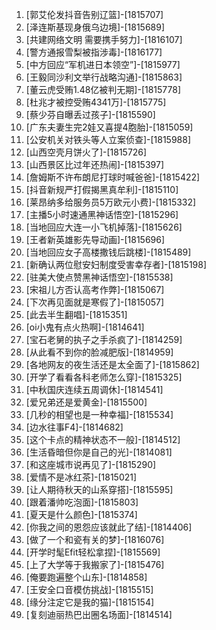 
1. [郭艾伦发抖音告别辽篮]-[1815707]
1. [泽连斯基现身俄乌边境]-[1815689]
1. [共建网络文明 需要携手努力]-[1816107]
1. [警方通报雪梨被指涉毒]-[1816177]
1. [中方回应“军机进日本领空”]-[1815977]
1. [王毅同沙利文举行战略沟通]-[1815863]
1. [董云虎受贿1.48亿被判无期]-[1815778]
1. [杜兆才被控受贿4341万]-[1815775]
1. [蔡少芬自曝丢过孩子]-[1815590]
1. [广东夫妻生完2娃又喜提4胞胎]-[1815059]
1. [公安机关对铁头等人立案侦查]-[1815988]
1. [山西空壳月饼火了]-[1815726]
1. [山西景区比过年还热闹]-[1815397]
1. [詹姆斯不许布朗尼打球时喊爸爸]-[1815422]
1. [抖音新规严打假揭黑真牟利]-[1815110]
1. [莱昂纳多给服务员5万欧元小费]-[1815332]
1. [主播5小时速通黑神话悟空]-[1815296]
1. [当地回应大连一小飞机掉落]-[1815626]
1. [王者新英雄影先导动画]-[1815696]
1. [当地回应女子高楼撒钱后跳楼]-[1815489]
1. [新确认两位慰安妇制度受害幸存者]-[1815198]
1. [驻美大使点赞黑神话悟空]-[1815538]
1. [宋祖儿方否认高考作弊]-[1815067]
1. [下次再见面就是寒假了]-[1815057]
1. [此去半生翻唱]-[1815351]
1. [oi小鬼有点火热啊]-[1814641]
1. [宝石老舅的执子之手杀疯了]-[1814259]
1. [从此看不到你的脸减肥版]-[1814959]
1. [各地网友的夜生活还是太全面了]-[1815862]
1. [开学了看看各科老师怎么穿]-[1815325]
1. [中秋国庆连续五周调休]-[1814541]
1. [爱兄弟还是爱黄金]-[1815500]
1. [几秒的相望也是一种幸福]-[1815534]
1. [边水往事F4]-[1814682]
1. [这个卡点的精神状态不一般]-[1814512]
1. [生活昏暗但你是自己的光]-[1814081]
1. [和这座城市说再见了]-[1815290]
1. [爱情不是冰红茶]-[1815021]
1. [让人期待秋天的山系穿搭]-[1815595]
1. [跟着潘帅吃泡面]-[1815803]
1. [夏天是什么颜色]-[1815374]
1. [你我之间的恩怨应该就此了结]-[1814406]
1. [做了一个和瓷有关的梦]-[1816076]
1. [开学时髦Efit轻松拿捏]-[1815569]
1. [上了大学等于我搬家了]-[1815476]
1. [俺要跑遍整个山东]-[1814858]
1. [王安全口音模仿挑战]-[1815515]
1. [缘分注定它是我的猫]-[1815154]
1. [复刻迪丽热巴出圈名场面]-[1814514]